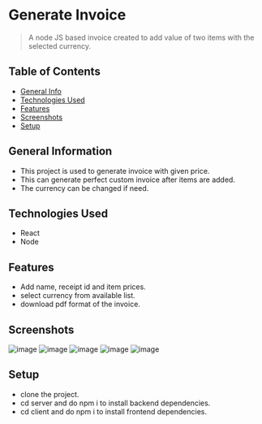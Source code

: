 

# Generate Invoice
> A node JS based invoice created to add value of two items with the selected currency.

## Table of Contents
* [General Info](#general-information)
* [Technologies Used](#technologies-used)
* [Features](#features)
* [Screenshots](#screenshots)
* [Setup](#setup)


## General Information
- This project is used to generate invoice with given price.
- This can generate perfect custom invoice after items are added.
- The currency can be changed if need.



## Technologies Used
- React
- Node


## Features
- Add name, receipt id and item prices.
- select currency from available list.
- download pdf format of the invoice.


## Screenshots
![image](https://user-images.githubusercontent.com/81974121/148268370-12031d9d-46e4-49cc-bfff-92e1cc3369cc.png)
![image](https://user-images.githubusercontent.com/81974121/148268451-54db7add-dbdd-4c26-aea4-2c228a1a8a86.png)
![image](https://user-images.githubusercontent.com/81974121/148268547-c6b4bab2-ea7d-4521-a3d9-b4ed0cf802e3.png)
![image](https://user-images.githubusercontent.com/81974121/148268601-e8395b50-0a5e-4007-b043-ddafcb204426.png)
![image](https://user-images.githubusercontent.com/81974121/148268646-cdb874df-079f-4086-b57b-7e65c0fb9e5d.png)


## Setup
- clone the project.
- cd server and do npm i to install backend dependencies.
- cd client and do npm i to install frontend dependencies.
